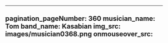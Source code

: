 ------
pagination_pageNumber: 360
musician_name: Tom
band_name: Kasabian
img_src: images/musician0368.png
onmouseover_src: 
------